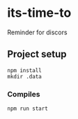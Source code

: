 # its-time-to
Reminder for discors

## Project setup
```
npm install
mkdir .data
```

### Compiles
```
npm run start
```
